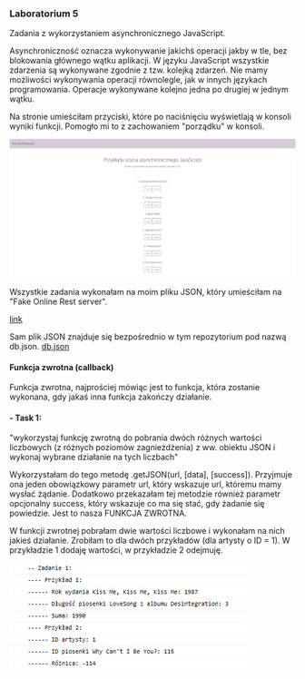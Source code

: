 ### Laboratorium 5
Zadania z wykorzystaniem asynchronicznego JavaScript.

Asynchroniczność oznacza wykonywanie jakichś operacji jakby w tle, bez blokowania głównego wątku aplikacji. W języku JavaScript wszystkie zdarzenia są wykonywane zgodnie
z tzw. kolejką zdarzeń. Nie mamy możliwości wykonywania operacji równolegle, jak w innych językach programowania. Operacje wykonywane kolejno jedna po drugiej w jednym wątku.

Na stronie umieściłam przyciski, które po naciśnięciu wyświetlają w konsoli wyniki funkcji. Pomogło mi to z zachowaniem "porządku" w konsoli.

![1](https://github.com/kamilanagorska/projektowanie-serwisow-www-nagorska-185ic/blob/main/Laboratorium5/images/1.png?raw=true)

Wszystkie zadania wykonałam na moim pliku JSON, który umieściłam na "Fake Online Rest server".

[link](https://my-json-server.typicode.com/kamilanagorska/projektowanie-serwisow-www-nagorska-185ic/)

Sam plik JSON znajduje się bezpośrednio w tym repozytorium pod nazwą db.json. [db.json](https://github.com/kamilanagorska/projektowanie-serwisow-www-nagorska-185ic/blob/main/db.json)

#### Funkcja zwrotna (callback)
Funkcja zwrotna, najprościej mówiąc jest to funkcja, która zostanie wykonana, gdy jakaś inna funkcja zakończy działanie. 
#### - Task 1:
  "wykorzystaj funkcję zwrotną do pobrania dwóch różnych wartości liczbowych (z różnych poziomów zagnieżdżenia) z ww. obiektu JSON i wykonaj wybrane działanie na tych liczbach"

  Wykorzystałam do tego metodę .getJSON(url, [data], [success]). Przyjmuje ona jeden obowiązkowy parametr url, który wskazuje url, któremu mamy wysłać żądanie. Dodatkowo przekazałam tej metodzie również parametr opcjonalny success, który wskazuje co ma się stać, gdy żadanie się powiedzie. Jest to nasza FUNKCJA ZWROTNA.

  W funkcji zwrotnej pobrałam dwie wartości liczbowe i wykonałam na nich jakieś działanie. Zrobiłam to dla dwóch przykładów (dla artysty o ID = 1). W przykładzie 1 dodaję wartości, w przykładzie 2 odejmuję.

  ![2](https://github.com/kamilanagorska/projektowanie-serwisow-www-nagorska-185ic/blob/main/Laboratorium5/images/2.png?raw=true)
